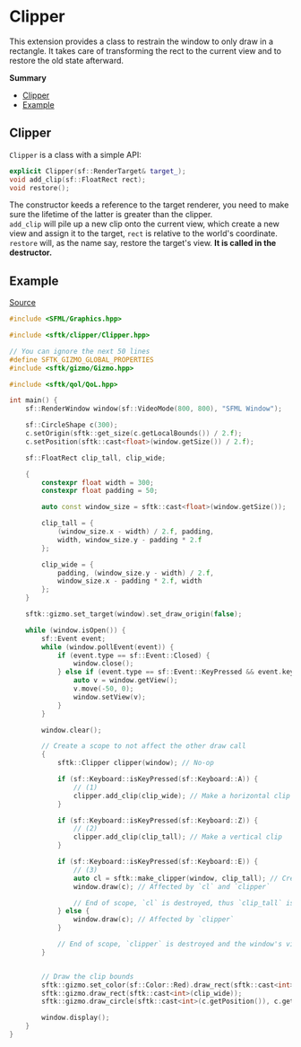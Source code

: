 # Clipper

This extension provides a class to restrain the window to only draw in a rectangle. It takes care of transforming the rect to the current view and to restore the old state afterward.

**Summary**
- [Clipper](#clipper)
- [Example](#example)

## Clipper

`Clipper` is a class with a simple API:
```cpp
explicit Clipper(sf::RenderTarget& target_);
void add_clip(sf::FloatRect rect);
void restore();
```

The constructor keeds a reference to the target renderer, you need to make sure the lifetime of the latter is greater than the clipper.\
`add_clip` will pile up a new clip onto the current view, which create a new view and assign it to the target, `rect` is relative to the world's coordinate.\
`restore` will, as the name say, restore the target's view. **It is called in the destructor.** 

## Example

[Source](https://github.com/Hazurl/SFML-Toolkit/blob/master/src/example/clipper.cpp)

```cpp
#include <SFML/Graphics.hpp>

#include <sftk/clipper/Clipper.hpp>

// You can ignore the next 50 lines
#define SFTK_GIZMO_GLOBAL_PROPERTIES
#include <sftk/gizmo/Gizmo.hpp>

#include <sftk/qol/QoL.hpp>

int main() {
    sf::RenderWindow window(sf::VideoMode(800, 800), "SFML Window");

    sf::CircleShape c(300);
    c.setOrigin(sftk::get_size(c.getLocalBounds()) / 2.f);
    c.setPosition(sftk::cast<float>(window.getSize()) / 2.f);

    sf::FloatRect clip_tall, clip_wide;

    {
        constexpr float width = 300;
        constexpr float padding = 50;

        auto const window_size = sftk::cast<float>(window.getSize());

        clip_tall = {
            (window_size.x - width) / 2.f, padding,
            width, window_size.y - padding * 2.f
        };

        clip_wide = {
            padding, (window_size.y - width) / 2.f,
            window_size.x - padding * 2.f, width
        };
    }

    sftk::gizmo.set_target(window).set_draw_origin(false);

    while (window.isOpen()) {
        sf::Event event;
        while (window.pollEvent(event)) {
            if (event.type == sf::Event::Closed) {
                window.close();
            } else if (event.type == sf::Event::KeyPressed && event.key.code == sf::Keyboard::Right) {
                auto v = window.getView();
                v.move(-50, 0);
                window.setView(v);
            }
        }

        window.clear();

        // Create a scope to not affect the other draw call
        {
            sftk::Clipper clipper(window); // No-op

            if (sf::Keyboard::isKeyPressed(sf::Keyboard::A)) {
                // (1)
                clipper.add_clip(clip_wide); // Make a horizontal clip
            }

            if (sf::Keyboard::isKeyPressed(sf::Keyboard::Z)) {
                // (2)
                clipper.add_clip(clip_tall); // Make a vertical clip
            }

            if (sf::Keyboard::isKeyPressed(sf::Keyboard::E)) {
                // (3)
                auto cl = sftk::make_clipper(window, clip_tall); // Create and assign a vertical clip, added on top of `clipper`
                window.draw(c); // Affected by `cl` and `clipper`

                // End of scope, `cl` is destroyed, thus `clip_tall` is not bound anymore
            } else {
                window.draw(c); // Affected by `clipper` 
            }

            // End of scope, `clipper` is destroyed and the window's view is restored to its state at the start of the scope
        }


        // Draw the clip bounds
        sftk::gizmo.set_color(sf::Color::Red).draw_rect(sftk::cast<int>(clip_tall)).set_color(sf::Color::Green);
        sftk::gizmo.draw_rect(sftk::cast<int>(clip_wide));
        sftk::gizmo.draw_circle(sftk::cast<int>(c.getPosition()), c.getRadius());

        window.display();
    }
}
```